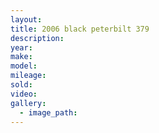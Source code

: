 ```yaml
---
layout:
title: 2006 black peterbilt 379
description:
year:
make:
model:
mileage:
sold:
video:
gallery:
  - image_path:
---
```


